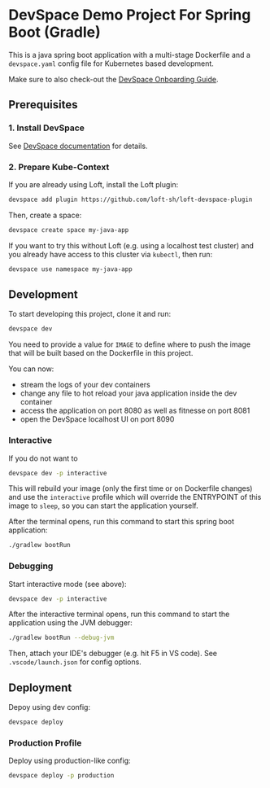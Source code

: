 # DevSpace Demo Project For Spring Boot (Gradle)
This is a java spring boot application with a multi-stage Dockerfile and a `devspace.yaml` config file for Kubernetes based development.

Make sure to also check-out the [DevSpace Onboarding Guide](https://devspace.sh/cli/docs/guides/basics).

## Prerequisites

### 1. Install DevSpace
See [DevSpace documentation](https://devspace.sh/cli/docs/getting-started/installation) for details.

### 2. Prepare Kube-Context
If you are already using Loft, install the Loft plugin:
```bash
devspace add plugin https://github.com/loft-sh/loft-devspace-plugin
```
Then, create a space:
```bash
devspace create space my-java-app
```
If you want to try this without Loft (e.g. using a localhost test cluster) and you already have access to this cluster via `kubectl`, then run:
```bash
devspace use namespace my-java-app
```

## Development
To start developing this project, clone it and run:
```bash
devspace dev
```
You need to provide a value for `IMAGE` to define where to push the image that will be built based on the Dockerfile in this project.

You can now:
- stream the logs of your dev containers
- change any file to hot reload your java application inside the dev container
- access the application on port 8080 as well as fitnesse on port 8081
- open the DevSpace localhost UI on port 8090

### Interactive
If you do not want to 
```bash
devspace dev -p interactive
```
This will rebuild your image (only the first time or on Dockerfile changes) and use the `interactive` profile which will override the ENTRYPOINT of this image to `sleep`, so you can start the application yourself.

After the terminal opens, run this command to start this spring boot application:
```bash
./gradlew bootRun
```

### Debugging
Start interactive mode (see above):
```bash
devspace dev -p interactive
```
After the interactive terminal opens, run this command to start the application using the JVM debugger:
```bash
./gradlew bootRun --debug-jvm
```
Then, attach your IDE's debugger (e.g. hit F5 in VS code). See `.vscode/launch.json` for config options.


## Deployment
Depoy using dev config:
```bash
devspace deploy
```

### Production Profile
Deploy using production-like config:
```bash
devspace deploy -p production
```
